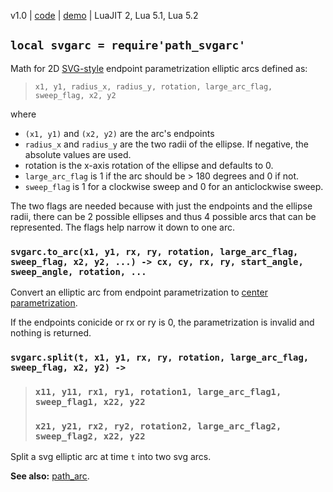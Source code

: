 v1.0 | [code](http://code.google.com/p/lua-files/source/browse/path_svgarc.lua) | [demo](http://code.google.com/p/lua-files/source/browse/path_svgarc_demo.lua)  | LuaJIT 2, Lua 5.1, Lua 5.2

## `local svgarc = require'path_svgarc'` ##

Math for 2D [SVG-style](http://www.w3.org/TR/SVG/paths.html#PathDataEllipticalArcCommands) endpoint parametrization elliptic arcs defined as:
> `x1, y1, radius_x, radius_y, rotation, large_arc_flag, sweep_flag, x2, y2`

where
  * `(x1, y1)` and `(x2, y2)` are the arc's endpoints
  * `radius_x` and `radius_y` are the two radii of the ellipse. If negative, the absolute values are used.
  * rotation is the x-axis rotation of the ellipse and defaults to 0.
  * `large_arc_flag` is 1 if the arc should be > 180 degrees and 0 if not.
  * `sweep_flag` is 1 for a clockwise sweep and 0 for an anticlockwise sweep.

The two flags are needed because with just the endpoints and the ellipse radii, there can be 2 possible ellipses and thus 4 possible arcs that can be represented. The flags help narrow it down to one arc.

### `svgarc.to_arc(x1, y1, rx, ry, rotation, large_arc_flag, sweep_flag, x2, y2, ...) -> cx, cy, rx, ry, start_angle, sweep_angle, rotation, ...` ###

Convert an elliptic arc from endpoint parametrization to [center parametrization](path_arc.md).

If the endpoints conicide or rx or ry is 0, the parametrization is invalid and nothing is returned.

### `svgarc.split(t, x1, y1, rx, ry, rotation, large_arc_flag, sweep_flag, x2, y2) -> ` ###
> ### `x11, y11, rx1, ry1, rotation1, large_arc_flag1, sweep_flag1, x22, y22` ###
> ### `x21, y21, rx2, ry2, rotation2, large_arc_flag2, sweep_flag2, x22, y22` ###

Split a svg elliptic arc at time `t` into two svg arcs.

**See also:** [path\_arc](path_arc.md).